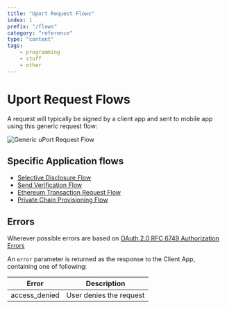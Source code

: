 ```yaml
---
title: "Uport Request Flows"
index: 1
prefix: "/flows"
category: "reference"
type: "content"
tags:
    - programming
    - stuff
    - other
---
```


# Uport Request Flows

A request will typically be signed by a client app and sent to mobile app using this generic request flow:

![Generic uPort Request Flow](generic.png)

## Specific Application flows

- [Selective Disclosure Flow](selectivedisclosure.md)
- [Send Verification Flow](verification.md)
- [Ethereum Transaction Request Flow](tx.md)
- [Private Chain Provisioning Flow](privatechain.md)

## Errors

Wherever possible errors are based on [OAuth 2.0 RFC 6749 Authorization Errors](https://tools.ietf.org/html/rfc6749#section-4.1.2.1)

An `error` parameter is returned as the response to the Client App, containing one of following:

Error         | Description
------------- | -----------
access_denied | User denies the request
